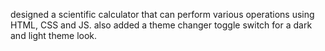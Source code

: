 designed a scientific calculator that can perform various operations using HTML, CSS and JS.
also added a theme changer toggle switch for a dark and light theme look.
